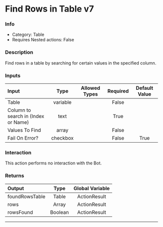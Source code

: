 # Find Rows in Table v7

### Info

- Category: Table
- Requires Nested actions: False


### Description
Find rows in a table by searching for certain values in the specified column.


### Inputs

| Input | Type | Allowed Types | Required |  Default Value |
| :--- | :---: | :---: | :---: | :---: |
| Table | variable |  | False |  |
| Column to search in (Index or Name) | text |  | True |  |
| Values To Find | array |  | False |  |
| Fail On Error? | checkbox |  | False | True |


### Interaction
This action performs no interaction with the Bot.

### Returns

| Output | Type | Global Variable |
| :--- | :---: | :---: |
| foundRowsTable | Table | ActionResult |
| rows | Array | ActionResult |
| rowsFound | Boolean | ActionResult |

---